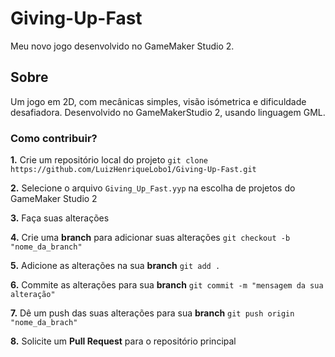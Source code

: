 # Giving-Up-Fast
Meu novo jogo desenvolvido no GameMaker Studio 2.


## Sobre

Um jogo em 2D, com mecânicas simples, visão isómetrica e dificuldade desafiadora.
Desenvolvido no GameMakerStudio 2, usando linguagem GML.


### Como contribuir?

__1.__ Crie um repositório local do projeto
`git clone https://github.com/LuizHenriqueLobo1/Giving-Up-Fast.git`  

__2.__ Selecione o arquivo `Giving_Up_Fast.yyp` na escolha de projetos do GameMaker Studio 2  

__3.__ Faça suas alterações  

__4.__ Crie uma __branch__ para adicionar suas alterações
`git checkout -b "nome_da_branch"`  

__5.__ Adicione as alterações na sua __branch__
`git add .`  

__6.__ Commite as alterações para sua __branch__
`git commit -m "mensagem da sua alteração"`  

__7.__ Dê um push das suas alterações para sua __branch__
`git push origin "nome_da_brach"`  
 
__8.__ Solicite um __Pull Request__ para o repositório principal